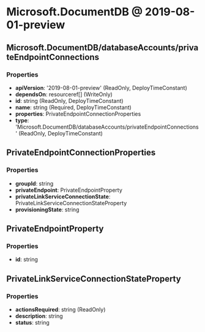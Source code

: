 # Microsoft.DocumentDB @ 2019-08-01-preview

## Microsoft.DocumentDB/databaseAccounts/privateEndpointConnections
### Properties
* **apiVersion**: '2019-08-01-preview' (ReadOnly, DeployTimeConstant)
* **dependsOn**: resourceref[] (WriteOnly)
* **id**: string (ReadOnly, DeployTimeConstant)
* **name**: string (Required, DeployTimeConstant)
* **properties**: PrivateEndpointConnectionProperties
* **type**: 'Microsoft.DocumentDB/databaseAccounts/privateEndpointConnections' (ReadOnly, DeployTimeConstant)

## PrivateEndpointConnectionProperties
### Properties
* **groupId**: string
* **privateEndpoint**: PrivateEndpointProperty
* **privateLinkServiceConnectionState**: PrivateLinkServiceConnectionStateProperty
* **provisioningState**: string

## PrivateEndpointProperty
### Properties
* **id**: string

## PrivateLinkServiceConnectionStateProperty
### Properties
* **actionsRequired**: string (ReadOnly)
* **description**: string
* **status**: string

